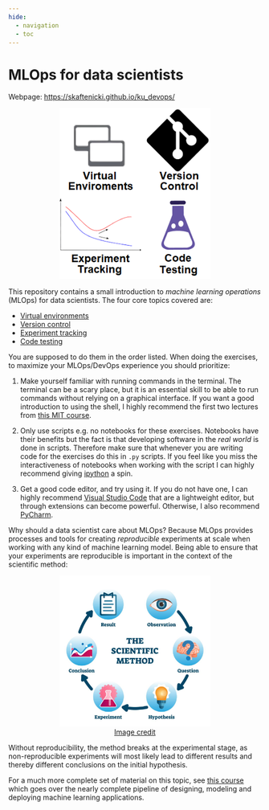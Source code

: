 ```yaml
---
hide:
  - navigation
  - toc
---
```


# MLOps for data scientists

Webpage: <https://skaftenicki.github.io/ku_devops/>

<p align="center">
<img src="figures/4topics.png" width="300">
</p>

This repository contains a small introduction to *machine learning operations* (MLOps) for data scientists. The four
core topics covered are:

* [Virtual environments](https://github.com/SkafteNicki/ku_devops/tree/main/virtual_environments)
* [Version control](https://github.com/SkafteNicki/ku_devops/tree/main/version_control)
* [Experiment tracking](https://github.com/SkafteNicki/ku_devops/tree/main/experiment_tracking)
* [Code testing](https://github.com/SkafteNicki/ku_devops/tree/main/code_testing)

You are supposed to do them in the order listed. When doing the exercises, to maximize your MLOps/DevOps experience you 
should prioritize:

1. Make yourself familiar with running commands in the terminal. The terminal can be a scary place, but it is an
   essential skill to be able to run commands without relying on a graphical interface. If you want a good introduction 
   to using the shell, I highly recommend the first two lectures from [this MIT course](https://missing.csail.mit.edu/).

2. Only use scripts e.g. no notebooks for these exercises. Notebooks have their benefits but the fact is that developing
   software in the *real world* is done in scripts. Therefore make sure that whenever you are writing code for the
   exercises do this in `.py` scripts. If you feel like you miss the interactiveness of notebooks when working with the 
   script I can highly recommend giving [ipython](https://ipython.org/) a spin.

3. Get a good code editor, and try using it. If you do not have one, I can highly recommend
   [Visual Studio Code](https://code.visualstudio.com/) that are a lightweight editor, but through extensions can become 
   powerful. Otherwise, I also recommend [PyCharm](https://www.jetbrains.com/pycharm/).

Why should a data scientist care about MLOps? Because MLOps provides processes and tools for creating *reproducible*
experiments at scale when working with any kind of machine learning model. Being able to ensure that your experiments 
are reproducible is important in the context of the scientific method:

<p align="center">
<img src="figures/scientific_method.jpg" width="300">
<br>
<a href="https://www.australianenvironmentaleducation.com.au/education-resources/what-is-the-scientific-method/"> Image credit </a>
</p>

Without reproducibility, the method breaks at the experimental stage, as non-reproducible experiments will most likely
lead to different results and thereby different conclusions on the initial hypothesis.

For a much more complete set of material on this topic, see [this course](https://skaftenicki.github.io/dtu_mlops/)
which goes over the nearly complete pipeline of designing, modeling and deploying machine learning applications.
